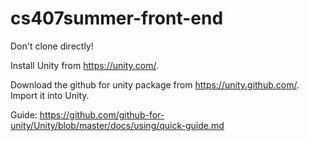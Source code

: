 # cs407summer-front-end

Don't clone directly!

Install Unity from https://unity.com/.

Download the github for unity package from https://unity.github.com/. Import it into Unity.

Guide: https://github.com/github-for-unity/Unity/blob/master/docs/using/quick-guide.md
